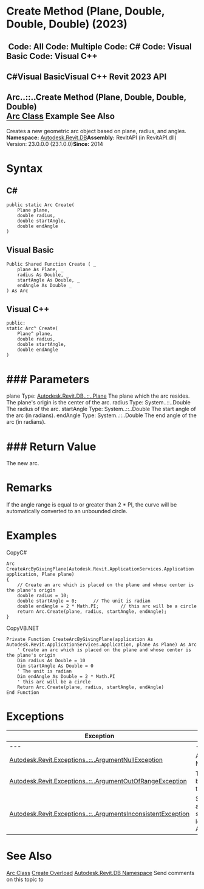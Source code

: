 # Create Method (Plane, Double, Double, Double) (2023)

﻿
 Code: All Code: Multiple Code: C# Code: Visual Basic Code: Visual C++   
---  
C#Visual BasicVisual C++
Revit 2023 API  
---  
Arc..::..Create Method (Plane, Double, Double, Double)  
[Arc Class](1f5f541e-9335-aef3-0e75-59eed9ae2221.md "Arc Class") Example See Also  
---  
Creates a new geometric arc object based on plane, radius, and angles. 
**Namespace:** [Autodesk.Revit.DB](87546ba7-461b-c646-cbb1-2cb8f5bff8b2.md "Autodesk.Revit.DB Namespace")**Assembly:** RevitAPI (in RevitAPI.dll) Version: 23.0.0.0 (23.1.0.0)**Since:** 2014 
# Syntax
C#  
---  
```text
public static Arc Create(
	Plane plane,
	double radius,
	double startAngle,
	double endAngle
)
```
  
Visual Basic  
---  
```text
Public Shared Function Create ( _
	plane As Plane, _
	radius As Double, _
	startAngle As Double, _
	endAngle As Double _
) As Arc
```
  
Visual C++  
---  
```text
public:
static Arc^ Create(
	Plane^ plane, 
	double radius, 
	double startAngle, 
	double endAngle
)
```
  
# ### Parameters
plane
    Type: [Autodesk.Revit.DB..::..Plane](6a6ee978-f114-558d-3c69-00d289aa855f.md "Plane Class") The plane which the arc resides. The plane's origin is the center of the arc. 
radius
    Type: System..::..Double The radius of the arc. 
startAngle
    Type: System..::..Double The start angle of the arc (in radians). 
endAngle
    Type: System..::..Double The end angle of the arc (in radians). 
# ### Return Value
The new arc. 
# Remarks
If the angle range is equal to or greater than 2 * PI, the curve will be automatically converted to an unbounded circle. 
# Examples
CopyC#
```text
Arc CreateArcByGivingPlane(Autodesk.Revit.ApplicationServices.Application application, Plane plane)
{
    // Create an arc which is placed on the plane and whose center is the plane's origin
    double radius = 10;
    double startAngle = 0;      // The unit is radian
    double endAngle = 2 * Math.PI;        // this arc will be a circle
    return Arc.Create(plane, radius, startAngle, endAngle);
}
```

CopyVB.NET
```text
Private Function CreateArcByGivingPlane(application As Autodesk.Revit.ApplicationServices.Application, plane As Plane) As Arc
    ' Create an arc which is placed on the plane and whose center is the plane's origin
    Dim radius As Double = 10
    Dim startAngle As Double = 0
    ' The unit is radian
    Dim endAngle As Double = 2 * Math.PI
    ' this arc will be a circle
    Return Arc.Create(plane, radius, startAngle, endAngle)
End Function
```

# Exceptions
| Exception | Condition |
| --- | --- |
| --- | --- |
| [Autodesk.Revit.Exceptions..::..ArgumentNullException](631e1424-60f4-929b-4e52-dda9dcd26316.md "ArgumentNullException Class") | A non-optional argument was NULL |
| [Autodesk.Revit.Exceptions..::..ArgumentOutOfRangeException](60f148c9-ece0-a6bb-4e12-bb4a9c8c8a24.md "ArgumentOutOfRangeException Class") | The given value for radius must be greater than 0 and no more than 30000 feet. |
| [Autodesk.Revit.Exceptions..::..ArgumentsInconsistentException](05972c68-fa6d-3a83-d720-ad84fbc4780f.md "ArgumentsInconsistentException Class") | Start angle must be less than end angle. -or- Curve length is too small for Revit's tolerance (as identified by Application.ShortCurveTolerance). |

# See Also
[Arc Class](1f5f541e-9335-aef3-0e75-59eed9ae2221.md "Arc Class")
[Create Overload](37b85ab9-0840-97e9-31b4-a0699e99f132.md "Create Method")
[Autodesk.Revit.DB Namespace](87546ba7-461b-c646-cbb1-2cb8f5bff8b2.md "Autodesk.Revit.DB Namespace")
Send comments on this topic to 